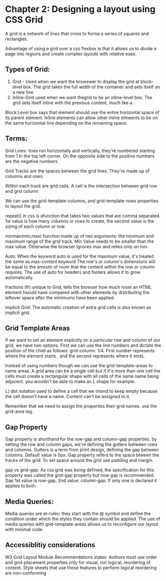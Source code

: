 # Chapter 2: Designing a layout using CSS Grid

A grid is a network of lines that cross to forma a series of squares and rectangles.

Advantage of using a grid over a css flexbox is that it allows us to divide a page into regions and create complex layouts with relative ease.


## Types of Grid: 
1. Grid - Used when we want the browswer to display the grid at block-level box. The grid takes the full width of the container and sets itself on a new line. 
2. Inline-Grid used when we want thegrid to be an inline-level box. The grid sets itself inline with the previous content, much like a <span>.

Block Level box says that element should use the entire horizontal space of its parent element. Inline elements can allow other inline elmeents to be on the same horizontal line depending on the remaining space. 

## Terms: 
Grid Lines: lines run horizontally and vertically, they're numbered starting from 1 in the top left corner. On the opposite side to the positive numbers are the negative numbers. 

Grid Tracks are the spaces between the grid lines. They're made up of columns and rows. 

Within each track are grid cells. A cell is the intersection between grid row and grid column

We can use the grid-template-columns, and grid-template-rows properties to layout the grid. 

repeat() in css is afunction that takes two values that are comma separated. 1st value is how many columns or rows to create, the second value is the sizing of each column or row.

minmax(min,max) function made up of two arguments: the minimum and maximum range of the grid track. Min Value needs to be smaller than the max value. Otherwise the browser ignores max and relies only on min.

Auto: When the keyword auto is used for the maximum value, it's treated the same as max-content keyword The row's or column's dimensions will be equal to the amoutn of room that the content within the row or column requires. The use of auto for headers and footers allows it to grow automatically.

fractions (fr) unique to Grid, tells the browser how much room an HTML element hsould have compared with other elements by distributing the leftover space after the minimums have been applied.

Implicit Grid: The automatic creation of extra grid cells is also known as implicit grid.

## Grid Template Areas
If we want to set an element explicitly on a particular row and column of our grid, we have two options. First we can use the line numbers and dictate the position of the child as follows: grid-column: 1/4. First number represents where the element starts , and the second represents where it ends.

Instead of using numbers though we can use the grid-template-areas to name areas. A grid area can be a single cell but if it's more than one cell the cells must create a rectangular shape with all cells of the same name being adjacent. you wouldn't be able to make an L shape for example.

(.) dot notation used to define a cell that we intend to keep empty because the cell doesn't have a name. Content can't be assigned to it. 

Remember that we need to assign the properties their grid names. use the grid-area tag.

## Gap Property
Gap property is shorthand for the row-gap and column-gap properties. by setting the row and column gaps, we're defining the gutters between rows and columns. Gutters is a term from print design, defining the gap between columns. Default value is 0px. Gap property refers to the space btween the tracks of the grid. To set space around the grid use padding and margin.

gap vs grid-gap: 
As css grid was being defined, the specification for this property was called the grid-gap property but now gap is recommended. Gap 1st value is row-gap, 2nd value: column-gap. If only one is declared it applies to both.


## Media Queries: 
Media queries are at-rules: they start with the @ symbol and define the condition under which the styles they contain should be applied. The use of media queries with grid-template-areas allows us to reconfigure our layout with minimal code. 


## Accessiblitiy considerations
W3 Grid Layout Module Recommendations states: 
    Authors must use order and grid-placement properties only for visual, not logical, reordering of content. Style sheets that use these features to perform logical reordering are non-conforming
